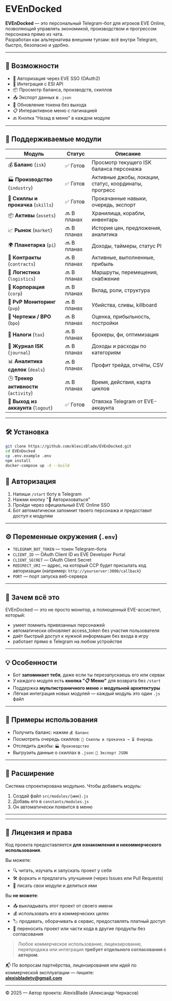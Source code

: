 # EVEnDocked

**EVEnDocked** — это персональный Telegram-бот для игроков EVE Online, позволяющий управлять экономикой, производством и прогрессом персонажа прямо из чата.  
Разработан как альтернатива внешним тулзам: всё внутри Telegram, быстро, безопасно и удобно.

---

## 🚀 Возможности

- 🔐 Авторизация через EVE SSO (OAuth2)
- 📡 Интеграция с ESI API
- 📦 Просмотр баланса, производств, скиллов
- 📤 Экспорт данных в `.json`
- 🔄 Обновление токена без выхода
- 📋 Интерактивное меню с пагинацией
- 🔙 Кнопка “Назад в меню” в каждом модуле

---

## 🧩 Поддерживаемые модули

| Модуль                    | Статус        | Описание |
|---------------------------|---------------|----------|
| 💰 **Баланс** (`isk`)             | ✅ Готов        | Просмотр текущего ISK баланса персонажа  
| 🏭 **Производство** (`industry`)  | ✅ Готов        | Активные джобы, локации, статус, координаты, прогресс  
| 🧠 **Скиллы и прокачка** (`skills`)| ✅ Готов       | Прокачанные навыки, очередь, экспорт  
| 📦 **Активы** (`assets`)          | 🔜 В планах     | Хранилища, корабли, инвентарь  
| 📈 **Рынок** (`market`)           | 🔜 В планах     | История цен, предложения, аналитика  
| 🌍 **Планетарка** (`pi`)          | 🔜 В планах     | Доходы, таймеры, статус PI  
| 📑 **Контракты** (`contracts`)    | 🔜 В планах     | Активные, выполненные, прибыль  
| 🚚 **Логистика** (`logistics`)    | 🔜 В планах     | Маршруты, перемещения, снабжение  
| 🏢 **Корпорация** (`corp`)        | 🔜 В планах     | Вклад, роли, структура  
| 🔫 **PvP Мониторинг** (`pvp`)     | 🔜 В планах     | Убийства, сливы, killboard  
| 🧬 **Чертежи / BPO** (`bpo`)      | 🔜 В планах     | Оценка, прибыльность, постройки  
| 💸 **Налоги** (`tax`)             | 🔜 В планах     | Брокеры, фи, оптимизация  
| 📒 **Журнал ISK** (`journal`)     | 🔜 В планах     | Доходы и расходы по категориям  
| 📊 **Аналитика сделок** (`deals`) | 🔜 В планах     | Профит трейда, отчёты, CSV  
| 🕒 **Трекер активности** (`activity`)| 🔜 В планах     | Время, действия, карта циклов  
| 🚪 **Выход из аккаунта** (`logout`)| ✅ Готов        | Отвязка Telegram от EVE-аккаунта

---

## 🛠️ Установка

```bash
git clone https://github.com/AlexisBlade/EVEnDocked.git
cd EVEnDocked
cp .env.example .env
npm install
docker-compose up -d --build
```

## 🔐 Авторизация

1. Напиши `/start` боту в Telegram  
2. Нажми кнопку "🔐 Авторизоваться"  
3. Пройди через официальный EVE Online SSO  
4. Бот автоматически запомнит твоего персонажа и предоставит доступ к модулям

---

## ⚙️ Переменные окружения (`.env`)

- `TELEGRAM_BOT_TOKEN` — токен Telegram-бота  
- `CLIENT_ID` — OAuth Client ID из EVE Developer Portal  
- `CLIENT_SECRET` — OAuth Client Secret  
- `REDIRECT_URI` — адрес, на который CCP будет присылать код авторизации (например: `http://yourserver:3000/callback`)  
- `PORT` — порт запуска веб-сервера

---

## 🧠 Зачем всё это

EVEnDocked — это не просто монитор, а полноценный EVE-ассистент, который:

- умеет помнить привязанных персонажей  
- автоматически обновляет access_token без участия пользователя  
- даёт быстрый доступ к нужной информации без входа в игру  
- работает прямо в Telegram на любом устройстве

---

## 💡 Особенности

- Бот **запоминает тебя**, даже если ты перезапускаешь его или сервак  
- У каждого модуля есть **кнопка "📋 Меню"** для возврата без `/start`  
- Поддержка **мультистраничного меню** и **модульной архитектуры**  
- Лёгкая интеграция новых модулей — каждый модуль это один `.js` файл

---

## 📎 Примеры использования

- Получить баланс: нажми `💰 Баланс`  
- Посмотреть очередь скиллов: `🧠 Скиллы и прокачка → ⏳ Очередь`  
- Отследить джобы: `🏭 Производство`  
- Выгрузить данные о скиллах в `.json`: `💾 Экспорт JSON`

---

## 🧩 Расширение

Система спроектирована модульно. Чтобы добавить модуль:

1. Создай файл `src/modules/{имя}.js`  
2. Добавь его в `constants/modules.js`  
3. Он автоматически появится в меню

---

---

## 📄 Лицензия и права

Код проекта предоставляется **для ознакомления и некоммерческого использования**.

Вы можете:
- 🔍 читать, изучать и запускать проект у себя
- 🛠️ форкать и предлагать улучшения (через Issues или Pull Requests)
- 🧩 писать свои модули и делиться ими

Вы **не можете**:
- 📤 выкладывать этот проект от своего имени
- 💰 использовать его в коммерческих целях
- 🏷️ продавать, оборачивать в сервис, предоставлять платный доступ
- 🚚 переносить проект или части кода в другие продукты без согласования

> Любое коммерческое использование, лицензирование, перепродажа или интеграция **требует отдельного согласования с автором**.

📬 По вопросам партнёрства, лицензирования или идей по коммерческой эксплуатации — пишите:  
**alexisbladetv@gmail.com**

---

© 2025 — Автор проекта: AlexisBlade (Александр Черкасов)

